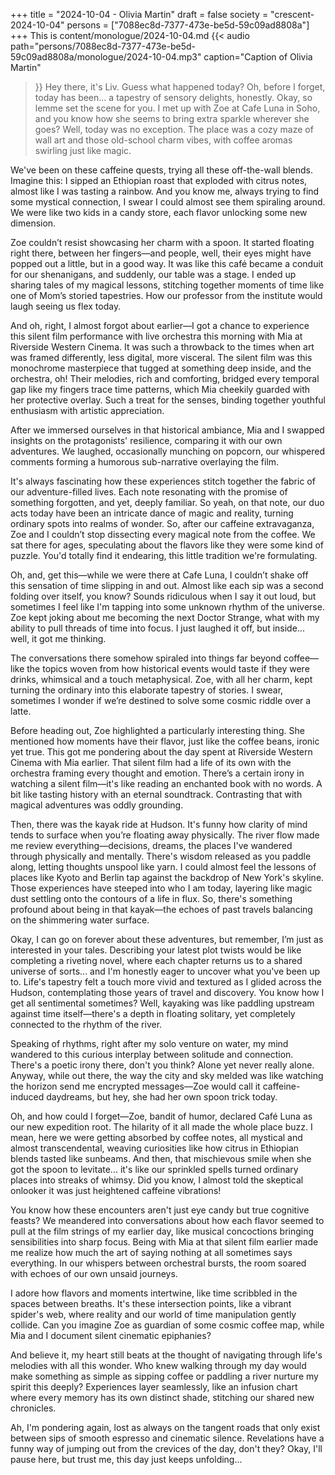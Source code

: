 +++
title = "2024-10-04 - Olivia Martin"
draft = false
society = "crescent-2024-10-04"
persons = ["7088ec8d-7377-473e-be5d-59c09ad8808a"]
+++
This is content/monologue/2024-10-04.md
{{< audio
    path="persons/7088ec8d-7377-473e-be5d-59c09ad8808a/monologue/2024-10-04.mp3" 
    caption="Caption of Olivia Martin"
>}}
Hey there, it's Liv. Guess what happened today?
Oh, before I forget, today has been... a tapestry of sensory delights, honestly. Okay, so lemme set the scene for you. I met up with Zoe at Cafe Luna in Soho, and you know how she seems to bring extra sparkle wherever she goes? Well, today was no exception. The place was a cozy maze of wall art and those old-school charm vibes, with coffee aromas swirling just like magic.

We've been on these caffeine quests, trying all these off-the-wall blends. Imagine this: I sipped an Ethiopian roast that exploded with citrus notes, almost like I was tasting a rainbow. And you know me, always trying to find some mystical connection, I swear I could almost see them spiraling around. We were like two kids in a candy store, each flavor unlocking some new dimension.

Zoe couldn’t resist showcasing her charm with a spoon. It started floating right there, between her fingers—and people, well, their eyes might have popped out a little, but in a good way. It was like this café became a conduit for our shenanigans, and suddenly, our table was a stage. I ended up sharing tales of my magical lessons, stitching together moments of time like one of Mom’s storied tapestries. How our professor from the institute would laugh seeing us flex today. 

And oh, right, I almost forgot about earlier—I got a chance to experience this silent film performance with live orchestra this morning with Mia at Riverside Western Cinema. It was such a throwback to the times when art was framed differently, less digital, more visceral. The silent film was this monochrome masterpiece that tugged at something deep inside, and the orchestra, oh! Their melodies, rich and comforting, bridged every temporal gap like my fingers trace time patterns, which Mia cheekily guarded with her protective overlay. Such a treat for the senses, binding together youthful enthusiasm with artistic appreciation.

After we immersed ourselves in that historical ambiance, Mia and I swapped insights on the protagonists' resilience, comparing it with our own adventures. We laughed, occasionally munching on popcorn, our whispered comments forming a humorous sub-narrative overlaying the film.

It's always fascinating how these experiences stitch together the fabric of our adventure-filled lives. Each note resonating with the promise of something forgotten, and yet, deeply familiar. So yeah, on that note, our duo acts today have been an intricate dance of magic and reality, turning ordinary spots into realms of wonder.
So, after our caffeine extravaganza, Zoe and I couldn’t stop dissecting every magical note from the coffee. We sat there for ages, speculating about the flavors like they were some kind of puzzle. You'd totally find it endearing, this little tradition we're formulating.

Oh, and, get this—while we were there at Cafe Luna, I couldn’t shake off this sensation of time slipping in and out. Almost like each sip was a second folding over itself, you know? Sounds ridiculous when I say it out loud, but sometimes I feel like I'm tapping into some unknown rhythm of the universe. Zoe kept joking about me becoming the next Doctor Strange, what with my ability to pull threads of time into focus. I just laughed it off, but inside... well, it got me thinking.

The conversations there somehow spiraled into things far beyond coffee—like the topics woven from how historical events would taste if they were drinks, whimsical and a touch metaphysical. Zoe, with all her charm, kept turning the ordinary into this elaborate tapestry of stories. I swear, sometimes I wonder if we’re destined to solve some cosmic riddle over a latte.

Before heading out, Zoe highlighted a particularly interesting thing. She mentioned how moments have their flavor, just like the coffee beans, ironic yet true. This got me pondering about the day spent at Riverside Western Cinema with Mia earlier. That silent film had a life of its own with the orchestra framing every thought and emotion. There’s a certain irony in watching a silent film—it's like reading an enchanted book with no words. A bit like tasting history with an eternal soundtrack. Contrasting that with magical adventures was oddly grounding.

Then, there was the kayak ride at Hudson. It's funny how clarity of mind tends to surface when you’re floating away physically. The river flow made me review everything—decisions, dreams, the places I've wandered through physically and mentally. There's wisdom released as you paddle along, letting thoughts unspool like yarn. I could almost feel the lessons of places like Kyoto and Berlin tap against the backdrop of New York's skyline. Those experiences have steeped into who I am today, layering like magic dust settling onto the contours of a life in flux. So, there's something profound about being in that kayak—the echoes of past travels balancing on the shimmering water surface.

Okay, I can go on forever about these adventures, but remember, I’m just as interested in your tales. Describing your latest plot twists would be like completing a riveting novel, where each chapter returns us to a shared universe of sorts... and I'm honestly eager to uncover what you've been up to.
 Life's tapestry felt a touch more vivid and textured as I glided across the Hudson, contemplating those years of travel and discovery. You know how I get all sentimental sometimes? Well, kayaking was like paddling upstream against time itself—there's a depth in floating solitary, yet completely connected to the rhythm of the river.

Speaking of rhythms, right after my solo venture on water, my mind wandered to this curious interplay between solitude and connection. There's a poetic irony there, don't you think? Alone yet never really alone. Anyway, while out there, the way the city and sky melded was like watching the horizon send me encrypted messages—Zoe would call it caffeine-induced daydreams, but hey, she had her own spoon trick today.

Oh, and how could I forget—Zoe, bandit of humor, declared Café Luna as our new expedition root. The hilarity of it all made the whole place buzz. I mean, here we were getting absorbed by coffee notes, all mystical and almost transcendental, weaving curiosities like how citrus in Ethiopian blends tasted like sunbeams. And then, that mischievous smile when she got the spoon to levitate... it's like our sprinkled spells turned ordinary places into streaks of whimsy. Did you know, I almost told the skeptical onlooker it was just heightened caffeine vibrations!

You know how these encounters aren't just eye candy but true cognitive feasts? We meandered into conversations about how each flavor seemed to pull at the film strings of my earlier day, like musical concoctions bringing sensibilities into sharp focus. Being with Mia at that silent film earlier made me realize how much the art of saying nothing at all sometimes says everything. In our whispers between orchestral bursts, the room soared with echoes of our own unsaid journeys.

I adore how flavors and moments intertwine, like time scribbled in the spaces between breaths. It's these intersection points, like a vibrant spider's web, where reality and our world of time manipulation gently collide. Can you imagine Zoe as guardian of some cosmic coffee map, while Mia and I document silent cinematic epiphanies?

And believe it, my heart still beats at the thought of navigating through life's melodies with all this wonder. Who knew walking through my day would make something as simple as sipping coffee or paddling a river nurture my spirit this deeply? Experiences layer seamlessly, like an infusion chart where every memory has its own distinct shade, stitching our shared new chronicles.

Ah, I'm pondering again, lost as always on the tangent roads that only exist between sips of smooth espresso and cinematic silence. Revelations have a funny way of jumping out from the crevices of the day, don't they?
Okay, I'll pause here, but trust me, this day just keeps unfolding...
